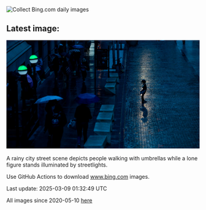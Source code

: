 ![Collect Bing.com daily images](https://github.com/counter2015/bing-daily-images/workflows/Collect%20Bing.com%20daily%20images/badge.svg)
## Latest image:
![](images/FearlessWomen.jpg)

A rainy city street scene depicts people walking with umbrellas while a lone figure stands illuminated by streetlights.

Use GitHub Actions to download www.bing.com images.

Last update: 2025-03-09 01:32:49 UTC

All images since 2020-05-10 [here](https://github.com/counter2015/bing-daily-images/tree/master/images)
